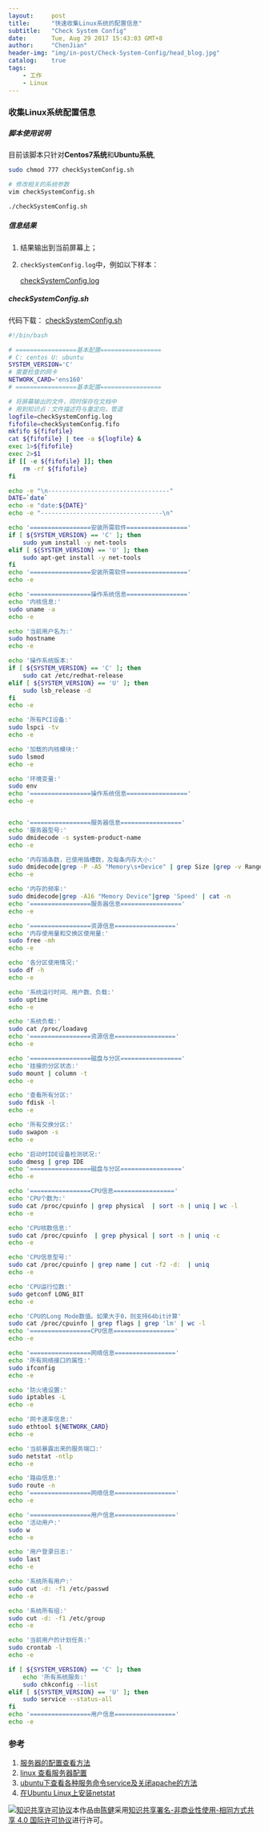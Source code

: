 ```yaml
---
layout:     post
title:      "快速收集Linux系统的配置信息"
subtitle:   "Check System Config"
date:       Tue, Aug 29 2017 15:43:03 GMT+8
author:     "ChenJian"
header-img: "img/in-post/Check-System-Config/head_blog.jpg"
catalog:    true
tags:
    - 工作
    - Linux
---
```


### 收集Linux系统配置信息

##### 脚本使用说明

目前该脚本只针对**Centos7系统**和**Ubuntu系统**,

``` sh
sudo chmod 777 checkSystemConfig.sh

# 修改相关的系统参数
vim checkSystemConfig.sh 

./checkSystemConfig.sh
```

##### 信息结果

1. 结果输出到当前屏幕上；
2. `checkSystemConfig.log`中，例如以下样本：

	[checkSystemConfig.log](/download/Check-System-Config/checkSystemConfig.log)

##### checkSystemConfig.sh

代码下载： [checkSystemConfig.sh](/download/Check-System-Config/checkSystemConfig.sh)

``` sh
#!/bin/bash

# =================基本配置=================
# C: centos U: ubuntu
SYSTEM_VERSION='C'
# 需要检查的网卡
NETWORK_CARD='ens160'
# =================基本配置=================

# 将屏幕输出的文件，同时保存在文档中
# 用到知识点：文件描述符与重定向，管道
logfile=checkSystemConfig.log
fifofile=checkSystemConfig.fifo
mkfifo ${fifofile}
cat ${fifofile} | tee -a ${logfile} &
exec 1>${fifofile}
exec 2>$1
if [[ -e ${fifofile} ]]; then
    rm -rf ${fifofile}
fi

echo -e "\n----------------------------------"
DATE=`date`
echo -e "date:${DATE}"
echo -e "----------------------------------\n"

echo '=================安装所需软件================='
if [ ${SYSTEM_VERSION} == 'C' ]; then
    sudo yum install -y net-tools
elif [ ${SYSTEM_VERSION} == 'U' ]; then
    sudo apt-get install -y net-tools
fi
echo '=================安装所需软件================='
echo -e

echo '=================操作系统信息================='
echo '内核信息:'
sudo uname -a
echo -e

echo '当前用户名为:'
sudo hostname
echo -e

echo '操作系统版本:'
if [ ${SYSTEM_VERSION} == 'C' ]; then
    sudo cat /etc/redhat-release
elif [ ${SYSTEM_VERSION} == 'U' ]; then
    sudo lsb_release -d
fi
echo -e

echo '所有PCI设备:'
sudo lspci -tv
echo -e

echo '加载的内核模块:'
sudo lsmod
echo -e

echo '环境变量:'
sudo env
echo '=================操作系统信息================='
echo -e


echo '=================服务器信息================='
echo '服务器型号:'
sudo dmidecode -s system-product-name
echo -e

echo '内存插条数，已使用插槽数，及每条内存大小:'
sudo dmidecode|grep -P -A5 "Memory\s+Device" | grep Size |grep -v Range | cat -n
echo -e

echo '内存的频率:'
sudo dmidecode|grep -A16 "Memory Device"|grep 'Speed' | cat -n
echo '=================服务器信息================='
echo -e

echo '=================资源信息================='
echo '内存使用量和交换区使用量:'
sudo free -mh
echo -e

echo '各分区使用情况:'
sudo df -h
echo -e

echo '系统运行时间、用户数、负载:'
sudo uptime
echo -e

echo '系统负载:'
sudo cat /proc/loadavg
echo '=================资源信息================='
echo -e

echo '=================磁盘与分区================='
echo '挂接的分区状态:'
sudo mount | column -t
echo -e

echo '查看所有分区:'
sudo fdisk -l
echo -e

echo '所有交换分区:'
sudo swapon -s
echo -e

echo '启动时IDE设备检测状况:'
sudo dmesg | grep IDE
echo '=================磁盘与分区================='
echo -e

echo '=================CPU信息================='
echo 'CPU个数为:'
sudo cat /proc/cpuinfo | grep physical  | sort -n | uniq | wc -l
echo -e

echo 'CPU核数信息:'
sudo cat /proc/cpuinfo  | grep physical | sort -n | uniq -c
echo -e

echo 'CPU信息型号:'
sudo cat /proc/cpuinfo | grep name | cut -f2 -d:  | uniq
echo -e

echo 'CPU运行位数:'
sudo getconf LONG_BIT
echo -e

echo 'CPU的Long Mode数值。如果大于0，则支持64bit计算'
sudo cat /proc/cpuinfo | grep flags | grep 'lm' | wc -l
echo '=================CPU信息================='
echo -e

echo '=================网络信息================='
echo '所有网络接口的属性:'
sudo ifconfig
echo -e

echo '防火墙设置:'
sudo iptables -L
echo -e

echo '网卡速率信息:'
sudo ethtool ${NETWORK_CARD}
echo -e

echo '当前暴露出来的服务端口:'
sudo netstat -ntlp
echo -e

echo '路由信息:'
sudo route -n
echo '=================网络信息================='
echo -e

echo '=================用户信息================='
echo '活动用户:'
sudo w
echo -e

echo '用户登录日志:'
sudo last
echo -e

echo '系统所有用户:'
sudo cut -d: -f1 /etc/passwd
echo -e

echo '系统所有组:'
sudo cut -d: -f1 /etc/group
echo -e

echo '当前用户的计划任务:'
sudo crontab -l
echo -e

if [ ${SYSTEM_VERSION} == 'C' ]; then
    echo '所有系统服务:'
    sudo chkconfig --list
elif [ ${SYSTEM_VERSION} == 'U' ]; then
    sudo service --status-all
fi
echo '=================用户信息================='
echo -e
```

### 参考

1. [服务器的配置查看方法](http://server.zzidc.com/fwqpz/520.html)
2. [linux 查看服务器配置](http://blog.csdn.net/zdwzzu2006/article/details/46818077)
3. [ubuntu下查看各种服务命令service及关闭apache的方法](http://www.aiseminar.com/bbs/home.php?mod=space&uid=3&do=blog&id=2707)
4. [在Ubuntu Linux上安装netstat](http://blog.sina.com.cn/s/blog_72ef7bea0101fos3.html)



<a rel="license" href="http://creativecommons.org/licenses/by-nc-sa/4.0/"><img alt="知识共享许可协议" style="border-width:0" src="https://i.creativecommons.org/l/by-nc-sa/4.0/88x31.png" /></a>本作品由<a xmlns:cc="http://creativecommons.org/ns#" href="https://o-my-chenjian.com/2017/08/29/Check-System-Config/" property="cc:attributionName" rel="cc:attributionURL">陈健</a>采用<a rel="license" href="http://creativecommons.org/licenses/by-nc-sa/4.0/">知识共享署名-非商业性使用-相同方式共享 4.0 国际许可协议</a>进行许可。
